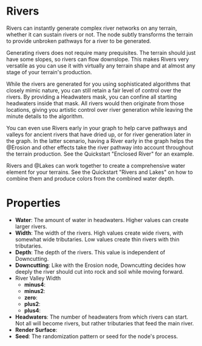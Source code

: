 # Rivers



Rivers can instantly generate complex river networks on any terrain, whether it can sustain rivers or not. The node subtly transforms the terrain to provide unbroken pathways for a river to be generated.

Generating rivers does not require many prequisites. The terrain should just have some slopes, so rivers can flow downslope. This makes Rivers very versatile as you can use it with virtually any terrain shape and at almost any stage of your terrain's production.

While the rivers are generated for you using sophisticated algorithms that closely mimic nature, you can still retain a fair level of control over the rivers. By providing a Headwaters mask, you can confine all starting headwaters inside that mask. All rivers would then originate from those locations, giving you artistic control over river generation while leaving the minute details to the algorithm.

You can even use Rivers early in your graph to help carve pathways and valleys for ancient rivers that have dried up, or for river generation later in the graph. In the latter scenario, having a River early in the graph helps the @Erosion and other effects take the river pathway into account throughout the terrain production. See the Quickstart "Enclosed River" for an example.

Rivers and @Lakes can work together to create a comprehensive water element for your terrains. See the Quickstart "Rivers and Lakes" on how to combine them and produce colors from the combined water depth.



# Properties

- **Water**: The amount of water in headwaters. Higher values can create larger rivers.
- **Width**: The width of the rivers. High values create wide rivers, with somewhat wide tributaries. Low values create thin rivers with thin tributaries.
- **Depth**: The depth of the rivers. This value is independent of Downcutting.
- **Downcutting**: Like with the Erosion node, Downcutting decides how deeply the river should cut into rock and soil while moving forward.
- River Valley Width
  - **minus4**: <desc>
  - **minus2**: <desc>
  - **zero**: <desc>
  - **plus2**: <desc>
  - **plus4**: <desc>
- **Headwaters**: The number of headwaters from which rivers can start. Not all will become rivers, but rather tributaries that feed the main river.
- **Render Surface**: 
- **Seed**: The randomization pattern or seed for the node's process.



